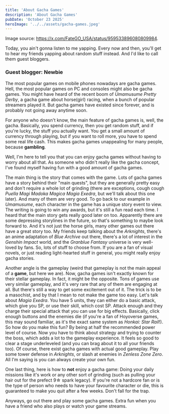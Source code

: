 ```yaml
---
title: 'About Gacha Games'
description: 'About Gacha Games'
pubDate: 'October 23 2025'
heroImage: '../../assets/gacha-games.jpeg'
---
```


Image source: https://x.com/FateGO_USA/status/959533896080809984.

Today, you ain't gonna listen to me yapping. Every now and then, you'll get to hear my friends yapping about random stuff instead. And I'd like to call them guest bloggers.

### Guest blogger: Newbie

The most popular games on mobile phones nowadays are gacha games. Hell, the most popular games on PC and consoles might also be gacha games. You might have heard of the recent boom of *Umamusume Pretty Derby*, a gacha game about horse(girl) racing, when a bunch of popular streamers played it. But gacha games have existed since forever, and is probably not going away anytime soon.

For anyone who doesn't know, the main feature of gacha games is, well, the gacha. Basically, you spend currency, then you get random stuff, and if you're lucky, the stuff you actually want. You get a small amount of currency through playing, but if you want to roll more, you have to spend some real life cash. This makes gacha games unappealing for many people, because **gambling**.

Well, I'm here to tell you that you can enjoy gacha games without having to worry about all that. As someone who didn't really like the gacha concept, I've found myself having fun with a good amount of gacha games.

The main thing is the story that comes with the game. Lots of gacha games have a story behind their "main quests", but they are generally pretty easy and don't require a whole lot of grinding (there are exceptions, cough cough *Puella Magi Madoka Magica Magia Exedra*, but we'll talk about this one later). And many of them are very good. To go back to our example in *Umamusume*, each character in the game has a unique story event to view. The writing is going to win any awards, but it's still a fun read each time. I heard that the main story gets really good later on too. Apparently there are some depressing storylines in the future, so that's something to maybe look forward to. And it's not just the horse girls, many other games out there have a great story too. My friends keep talking about the *Arknights*, there's an anime adaptation of *Blue Archive* out there, there's a lot of interest in the *Genshin Impact* world, and the *Granblue Fantasy* universe is very well-loved by fans. So, lots of stuff to choose from. If you are a fan of visual novels, or just reading light-hearted stuff in general, you might really enjoy gacha stories.

Another angle is the gameplay (weird that gameplay is not the main appeal of a **game**, but here we are). Now, gacha games isn't exactly known for their stellar gameplay. In fact, it might be the opposite. Tons of games use very similar gameplay, and it's very rare that any of them are engaging at all. But there's still a way to get some excitement out of it. The trick is to be a masochist, and by that I mean to not make the game too easy. Let's talk about *Magia Exedra*. You have 5 units, they can either do a basic attack, which give you SP, or use their skill, which cost SP. Attack enough and they charge their special attack that you can use for big effects. Basically, click enough buttons and the enemies die (if you're a fan of Hoyoverse games, this may sound familiar, as it's the exact same system as *Honkai: Star Rail*!). So how do you make this fun? By being at half the recommended power level of course. Now you have to think about strategy and trying to counter the boss, which adds a lot to the gameplay experience. It feels so good to clear a stage underleveled (and you can brag about it to all your friends too). Of course, there exist gacha games with actual good gameplay. Play some tower defense in *Arknights*, or slash at enemies in *Zenless Zone Zero*. All I'm saying is you can always create your own fun.

One last thing, here is how to **not** enjoy a gacha game: Doing your daily missions like it's work or any other sort of grinding (such as pulling your hair out for the prefect 9☆ spark legacy). If you're not a hardcore fan or is the type of person who needs to have your favourite character or die, this is guaranteed to make you quit after a few weeks. Don't fall for the trap.

Anyways, go out there and play some gacha games. Extra fun when you have a friend who also plays or watch your game streams.
